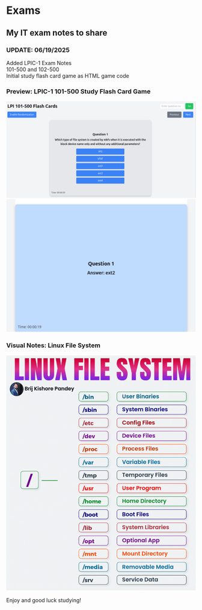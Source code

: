 # Exams
## My IT exam notes to share

### UPDATE: 06/19/2025
Added LPIC-1 Exam Notes\
101-500 and 102-500\
Initial study flash card game as HTML game code

### Preview: LPIC-1 101-500 Study Flash Card Game
![Front Flash Card](/resources/card1.png)
![Back Flash Card](/resources/card2.png)

### Visual Notes: Linux File System
![Linux File Structure](/resources/file_structure.gif)

Enjoy and good luck studying!
